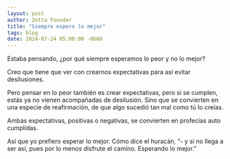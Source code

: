 ```yaml
---
layout: post
author: Zetta Founder
title: "Siempre espero lo mejor"
tags: blog
date: 2024-07-24 05:00:00 -0600
---
```


Estaba pensando, ¿por qué siempre esperamos lo peor y no lo mejor?

Creo que tiene que ver con crearnos expectativas para así evitar desilusiones.

Pero pensar en lo peor también es crear expectativas, pero si se cumplen, estás ya no vienen acompañadas de desilusión. Sino que se convierten en una especie de reafirmación, de que algo sucedió tan mal como tú lo creías.

Ambas expectativas, positivas o negativas, se convierten en profecías auto cumplidas.

Así que yo prefiero esperar lo mejor. Cómo dice el huracán, “- y si no llega a ser así, pues por lo menos disfrute el camino. Esperando lo mejor.”